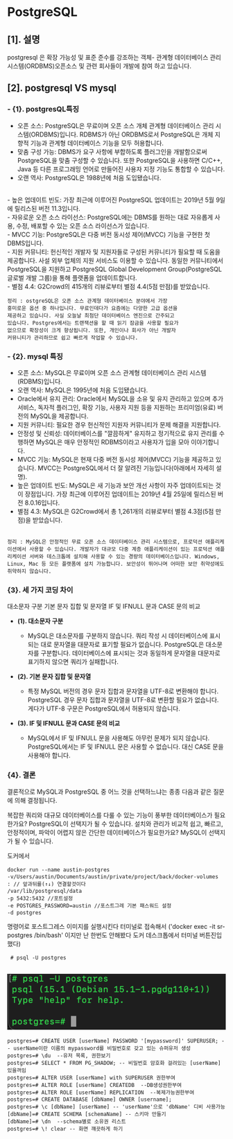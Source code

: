# PostgreSQL

 ## [1]. 설명 
postgresql 은 확장 가능성 및 표준 준수를 강조하는 객체- 관계형 데이터베이스 관리 시스템(ORDBMS)오픈소스 및 관련 회사들이 개발에 참여 하고 있습니다.

## [2]. postgresql VS mysql

### - {1}. postgresQL특징
- 오픈 소스: PostgreSQL은 무료이며 오픈 소스 개체 관계형 데이터베이스 관리 시스템(ORDBMS)입니다. RDBMS가 아닌 ORDBMS로서 PostgreSQL은 개체 지향적 기능과 관계형 데이터베이스 기능을 모두 허용합니다.
  <br/>
- 맞춤 구성 가능: DBMS가 요구 사항에 부합하도록 플러그인을 개발함으로써 PostgreSQL을 맞춤 구성할 수 있습니다. 또한 PostgreSQL을 사용하면 C/C++, Java 등 다른 프로그래밍 언어로 만들어진 사용자 지정 기능도 통합할 수 있습니다.
  <br/>
- 오랜 역사: PostgreSQL은 1988년에 처음 도입됐습니다.
 <br/>
- 높은 업데이트 빈도: 가장 최근에 이루어진 PostgreSQL 업데이트는 2019년 5월 9일에 릴리스된 버전 11.3입니다.
<br/>
- 자유로운 오픈 소스 라이선스: PostgreSQL에는 DBMS를 원하는 대로 자유롭게 사용, 수정, 배포할 수 있는 오픈 소스 라이선스가 있습니다.
<br/>
- MVCC 기능: PostgreSQL은 다중 버전 동시성 제어(MVCC) 기능을 구현한 첫 DBMS입니다.
<br/>
- 지원 커뮤니티: 헌신적인 개발자 및 지원자들로 구성된 커뮤니티가 필요할 때 도움을 제공합니다. 사설 외부 업체의 지원 서비스도 이용할 수 있습니다. 동일한 커뮤니티에서 PostgreSQL을 지원하고 PostgreSQL Global Development Group(PostgreSQL 글로벌 개발 그룹)을 통해 플랫폼을 업데이트합니다.
<br/>
- 별점 4.4: G2Crowd의 415개의 리뷰로부터 별점 4.4(5점 만점)를 받았습니다.

 <code>정리 : ostgreSQL은 오픈 소스 관계형 데이터베이스 분야에서 가장 흥미로운 옵션 중 하나입니다. 무료인데다가 요즘에는 다양한 고급 옵션을 제공하고 있습니다. 사실 오늘날 최첨단 데이터베이스 엔진으로 간주되고 있습니다. Postgres에서는 트랜잭션을 할 때 읽기 잠금을 사용할 필요가 없으므로 확장성이 크게 향상됩니다. 또한, 개인이나 회사가 아닌 개발자 커뮤니티가 관리하므로 쉽고 빠르게 작업할 수 있습니다. </code>

 ### - {2}. mysql 특징
- 오픈 소스: MySQL은 무료이며 오픈 소스 관계형 데이터베이스 관리 시스템(RDBMS)입니다.
- 오랜 역사: MySQL은 1995년에 처음 도입됐습니다.
- Oracle에서 유지 관리: Oracle에서 MySQL을 소유 및 유지 관리하고 있으며 추가 서비스, 독자적 플러그인, 확장 기능, 사용자 지원 등을 지원하는 프리미엄(유료) 버전의 MySQL을 제공합니다.
- 지원 커뮤니티: 필요한 경우 헌신적인 지원자 커뮤니티가 문제 해결을 지원합니다.
- 안정성 및 신뢰성: 데이터베이스를 "깔끔하게" 유지하고 정기적으로 유지 관리를 수행하면 MySQL은 매우 안정적인 RDBMS이라고 사용자가 입을 모아 이야기합니다.
- MVCC 기능: MySQL은 현재 다중 버전 동시성 제어(MVCC) 기능을 제공하고 있습니다. MVCC는 PostgreSQL에서 더 잘 알려진 기능입니다(아래에서 자세히 설명).
- 높은 업데이트 빈도: MySQL은 새 기능과 보안 개선 사항이 자주 업데이트되는 것이 장점입니다. 가장 최근에 이루어진 업데이트는 2019년 4월 25일에 릴리스된 버전 8.0.16입니다.
- 별점 4.3: MySQL은 G2Crowd에서 총 1,261개의 리뷰로부터 별점 4.3점(5점 만점)을 받았습니다. 

<code>
정리 : MySQL은 안정적인 무료 오픈 소스 데이터베이스 관리 시스템으로, 프로덕션 애플리케이션에서 사용할 수 있습니다. 개발자가 대규모 다중 계층 애플리케이션이 있는 프로덕션 애플리케이션 서버와 데스크톱에 설치해 사용할 수 있는 경량의 데이터베이스입니다. Windows, Linux, Mac 등 모든 플랫폼에 설치 가능합니다. 보안성이 뛰어나며 어떠한 보안 취약성에도 취약하지 않습니다.
</code>
  

### {3}. 세 가지 코딩 차이

 대소문자 구분
기본 문자 집합 및 문자열
IF 및 IFNULL 문과 CASE 문의 비교

- __(1). 대소문자 구분__

  -   MySQL은 대소문자를 구분하지 않습니다. 쿼리 작성 시 데이터베이스에 표시되는 대로 문자열을 대문자로 표기할 필요가 없습니다. PostgreSQL은 대소문자를 구분합니다. 데이터베이스에 표시되는 것과 동일하게 문자열을 대문자로 표기하지 않으면 쿼리가 실패합니다.

- __(2). 기본 문자 집합 및 문자열__

  -   특정 MySQL 버전의 경우 문자 집합과 문자열을 UTF-8로 변환해야 합니다. PostgreSQL 경우 문자 집합과 문자열을 UTF-8로 변환할 필요가 없습니다. 게다가 UTF-8 구문은 PostgreSQL에서 허용되지 않습니다.

- __(3). IF 및 IFNULL 문과 CASE 문의 비교__

  -   MySQL에서 IF 및 IFNULL 문을 사용해도 아무런 문제가 되지 않습니다. PostgreSQL에서는 IF 및 IFNULL 문은 사용할 수 없습니다. 대신 CASE 문을 사용해야 합니다.


### {4}. 결론

결론적으로 MySQL과 PostgreSQL 중 어느 것을 선택하느냐는 종종 다음과 같은 질문에 의해 결정됩니다.

복잡한 쿼리와 대규모 데이터베이스를 다룰 수 있는 기능이 풍부한 데이터베이스가 필요한가요? PostgreSQL이 선택지가 될 수 있습니다.
설치와 관리가 비교적 쉽고, 빠르고, 안정적이며, 파악이 어렵지 않은 간단한 데이터베이스가 필요한가요? MySQL이 선택지가 될 수 있습니다.



도커에서 

```
docker run --name austin-postgres 
-v/Users/austin/Documents/austin/private/project/back/docker-volumes
: // 앞과뒤를(↑↓) 연결할것이다
/var/lib/postgresql/data 
-p 5432:5432 //포트설정
-e POSTGRES_PASSWORD=austin //포스트그레 기본 패스워드 설정
-d postgres
```


명령어로 포스트그레스 이미지를 실행시킨다 
터미널로 접속해서 ('docker exec -it sr-postgres /bin/bash' 이지만 난 한번도 안해봤다 도커 데스크톱에서 터미널 버튼진입했다)

```
 # psql -U postgres 
 
 ```

![terminalIn](picture/terminalIn.png)
```
postgres=# CREATE USER [userName] PASSWORD '[mypassword]' SUPERUSER; -- userName이란 이름의 mypassword를 비밀번호로 갖고 있는 슈퍼유저 생성
postgres=# \du  --유저 목록, 권한보기
postgres=# SELECT * FROM PG_SHADOW; -- 비밀번호 암호화 걸려있는 [userName] 있을꺼임
postgres=# ALTER USER [userName] with SUPERUSER 권한부여 
postgres=# ALTER ROLE [userName] CREATEDB  --DB생성권한부여
postgres=# ALTER ROLE [userName] REPLICATION  --복제가능권한부여
postgres=# CREATE DATABASE [dbName] OWNER [username];
postgres=# \c [dbName] [userName] -- 'userName'으로 'dbName' 디비 사용가능
[dbName]=# CREATE SCHEMA [schemaName] -- 스키마 만들기
[dbName]=# \dn  --schema별로 소유권 리스트
postgres=# \! clear -- 화면 꺠끗하게 하기

```